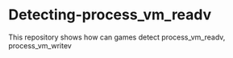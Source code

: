 # Detecting-process_vm_readv
This repository shows how can games detect process_vm_readv, process_vm_writev

